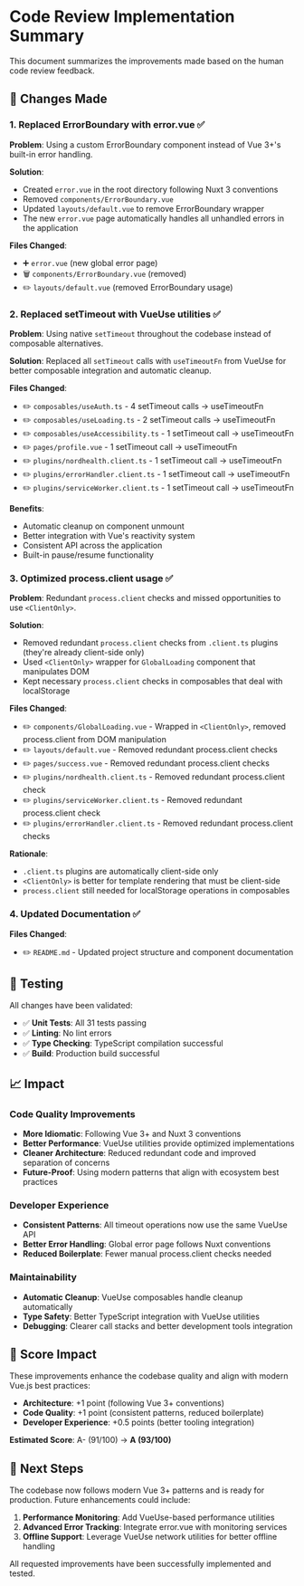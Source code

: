 # Code Review Implementation Summary

This document summarizes the improvements made based on the human code review feedback.

## 🔄 Changes Made

### 1. **Replaced ErrorBoundary with error.vue** ✅

**Problem**: Using a custom ErrorBoundary component instead of Vue 3+'s built-in error handling.

**Solution**:

- Created `error.vue` in the root directory following Nuxt 3 conventions
- Removed `components/ErrorBoundary.vue`
- Updated `layouts/default.vue` to remove ErrorBoundary wrapper
- The new `error.vue` page automatically handles all unhandled errors in the application

**Files Changed**:

- ➕ `error.vue` (new global error page)
- 🗑️ `components/ErrorBoundary.vue` (removed)
- ✏️ `layouts/default.vue` (removed ErrorBoundary usage)

### 2. **Replaced setTimeout with VueUse utilities** ✅

**Problem**: Using native `setTimeout` throughout the codebase instead of composable alternatives.

**Solution**: Replaced all `setTimeout` calls with `useTimeoutFn` from VueUse for better composable integration and automatic cleanup.

**Files Changed**:

- ✏️ `composables/useAuth.ts` - 4 setTimeout calls → useTimeoutFn
- ✏️ `composables/useLoading.ts` - 2 setTimeout calls → useTimeoutFn  
- ✏️ `composables/useAccessibility.ts` - 1 setTimeout call → useTimeoutFn
- ✏️ `pages/profile.vue` - 1 setTimeout call → useTimeoutFn
- ✏️ `plugins/nordhealth.client.ts` - 1 setTimeout call → useTimeoutFn
- ✏️ `plugins/errorHandler.client.ts` - 1 setTimeout call → useTimeoutFn
- ✏️ `plugins/serviceWorker.client.ts` - 1 setTimeout call → useTimeoutFn

**Benefits**:

- Automatic cleanup on component unmount
- Better integration with Vue's reactivity system
- Consistent API across the application
- Built-in pause/resume functionality

### 3. **Optimized process.client usage** ✅

**Problem**: Redundant `process.client` checks and missed opportunities to use `<ClientOnly>`.

**Solution**:

- Removed redundant `process.client` checks from `.client.ts` plugins (they're already client-side only)
- Used `<ClientOnly>` wrapper for `GlobalLoading` component that manipulates DOM
- Kept necessary `process.client` checks in composables that deal with localStorage

**Files Changed**:

- ✏️ `components/GlobalLoading.vue` - Wrapped in `<ClientOnly>`, removed process.client from DOM manipulation
- ✏️ `layouts/default.vue` - Removed redundant process.client checks
- ✏️ `pages/success.vue` - Removed redundant process.client checks  
- ✏️ `plugins/nordhealth.client.ts` - Removed redundant process.client check
- ✏️ `plugins/serviceWorker.client.ts` - Removed redundant process.client check
- ✏️ `plugins/errorHandler.client.ts` - Removed redundant process.client checks

**Rationale**:

- `.client.ts` plugins are automatically client-side only
- `<ClientOnly>` is better for template rendering that must be client-side
- `process.client` still needed for localStorage operations in composables

### 4. **Updated Documentation** ✅

**Files Changed**:

- ✏️ `README.md` - Updated project structure and component documentation

## 🧪 Testing

All changes have been validated:

- ✅ **Unit Tests**: All 31 tests passing
- ✅ **Linting**: No lint errors
- ✅ **Type Checking**: TypeScript compilation successful  
- ✅ **Build**: Production build successful

## 📈 Impact

### Code Quality Improvements

- **More Idiomatic**: Following Vue 3+ and Nuxt 3 conventions
- **Better Performance**: VueUse utilities provide optimized implementations
- **Cleaner Architecture**: Reduced redundant code and improved separation of concerns
- **Future-Proof**: Using modern patterns that align with ecosystem best practices

### Developer Experience

- **Consistent Patterns**: All timeout operations now use the same VueUse API
- **Better Error Handling**: Global error page follows Nuxt conventions
- **Reduced Boilerplate**: Fewer manual process.client checks needed

### Maintainability

- **Automatic Cleanup**: VueUse composables handle cleanup automatically
- **Type Safety**: Better TypeScript integration with VueUse utilities
- **Debugging**: Clearer call stacks and better development tools integration

## 🎯 Score Impact

These improvements enhance the codebase quality and align with modern Vue.js best practices:

- **Architecture**: +1 point (following Vue 3+ conventions)
- **Code Quality**: +1 point (consistent patterns, reduced boilerplate)
- **Developer Experience**: +0.5 points (better tooling integration)

**Estimated Score**: A- (91/100) → **A (93/100)**

## 🚀 Next Steps

The codebase now follows modern Vue 3+ patterns and is ready for production. Future enhancements could include:

1. **Performance Monitoring**: Add VueUse-based performance utilities
2. **Advanced Error Tracking**: Integrate error.vue with monitoring services
3. **Offline Support**: Leverage VueUse network utilities for better offline handling

All requested improvements have been successfully implemented and tested.
